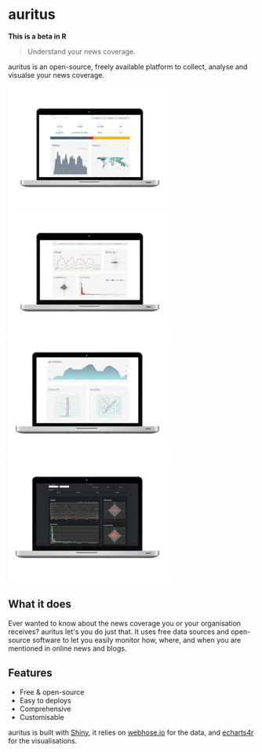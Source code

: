 # auritus

**This is a beta in R**

> Understand your news coverage.

auritus is an open-source, freely available platform to collect, analyse and visualse your news coverage. 

<img src="overview.png" height = 250 />
<img src="segments.png" height = 250 />
<img src="clouds.png" height = 250 />
<img src="theme.png" height = 250 />

## What it does

Ever wanted to know about the news coverage you or your organisation receives? auritus let's you do just that. It uses free data sources and open-source software to let you easily monitor how, where, and when you are mentioned in online news and blogs.

## Features

- Free & open-source
- Easy to deploys
- Comprehensive
- Customisable

auritus is built with [Shiny](https://shiny.rstudio.com/), it relies on [webhose.io](https://webhose.io/) for the data, and [echarts4r](https://echarts4r.john-coene.com/) for the visualisations.
